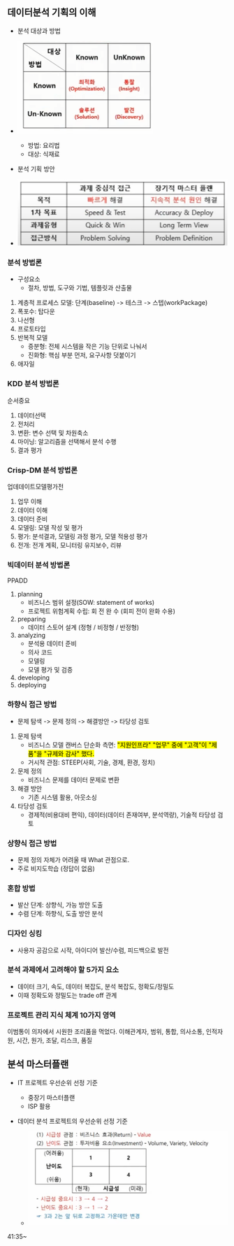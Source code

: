 ## 데이터분석 기획의 이해

- 분석 대상과 방법
- ![alt text](image-46.png)

  - 방법: 요리법
  - 대상: 식재료

- 분석 기획 방안
- ![alt text](image-47.png)

### 분석 방법론

- 구성요소
  - 절차, 방법, 도구와 기법, 템플릿과 산출물

1. 계층적 프로세스 모델: 단계(baseline) -> 테스크 -> 스텝(workPackage)
2. 폭포수: 탑다운
3. 나선형
4. 프로토타입
5. 반복적 모델
   - 증분형: 전체 시스템을 작은 기능 단위로 나눠서
   - 진화형: 핵심 부분 먼저, 요구사항 덧붙이기
6. 애자일

### KDD 분석 방법론

순서중요

1. 데이터선택
2. 전처리
3. 변환: 변수 선택 및 차원축소
4. 마이닝: 알고리즘을 선택해서 분석 수행
5. 결과 평가

### Crisp-DM 분석 방법론

업데데이트모델평가전

1. 업무 이해
2. 데이터 이해
3. 데이터 준비
4. 모델링: 모델 작성 및 평가
5. 평가: 분석결과, 모델링 과정 평가, 모델 적용성 평가
6. 전개: 전개 계획, 모니터링 유지보수, 리뷰

### 빅데이터 분석 방법론

PPADD

1. planning
   - 비즈니스 범위 설정(SOW: statement of works)
   - 프로젝트 위험계획 수립: 회 전 완 수 (회피 전이 완화 수용)
2. preparing
   - 데이터 스토어 설계 (정형 / 비정형 / 반정형)
3. analyzing
   - 분석용 데이터 준비
   - 의사 코드
   - 모델링
   - 모델 평가 및 검증
4. developing
5. deploying

### 하향식 접근 방법

- 문제 탐색 -> 문제 정의 -> 해결방안 -> 타당성 검토

1. 문제 탐색
   - 비즈니스 모델 캔버스 단순화 측면: <mark>"지원인프라" "업무" 중에 "고객"이 "제품"을 "규제와 감사" 했다.</mark>
   - 거시적 관점: STEEP(사회, 기술, 경제, 환경, 정치)
2. 문제 정의
   - 비즈니스 문제를 데이터 문제로 변환
3. 해결 방안
   - 기존 시스템 활용, 아웃소싱
4. 타당성 검토
   - 경제적(비용대비 편익), 데이터(데이터 존재여부, 분석역량), 기술적 타당성 검토

### 상향식 접근 방법

- 문제 정의 자체가 어려울 때 What 관점으로.
- 주로 비지도학습 (정답이 없음)

### 혼합 방법

- 발산 단계: 상향식, 가능 방안 도출
- 수렴 단계: 하향식, 도출 방안 분석

### 디자인 싱킹

- 사용자 공감으로 시작, 아이디어 발산/수렴, 피드백으로 발전

### 분석 과제에서 고려해야 할 5가지 요소

- 데이터 크기, 속도, 데이터 복잡도, 분석 복잡도, 정확도/정밀도
- 이때 정확도와 정밀도는 trade off 관계

### 프로젝트 관리 지식 체계 10가지 영역

이범통이 의자에서 시원한 조리품을 먹었다.
이해관계자, 범위, 통합, 의사소통, 인적자원, 시간, 원가, 조달, 리스크, 품질

## 분석 마스터플랜

- IT 프로젝트 우선순위 선정 기준

  - 중장기 마스터플랜
  - ISP 활용

- 데이터 분석 프로젝트의 우선순위 선정 기준
  - ![alt text](image-48.png)

41:35~
